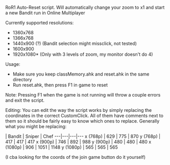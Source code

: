 RoR1 Auto-Reset script.
Will automatically change your zoom to x1 and start a new Bandit run in Online Multiplayer

Currently supported resolutions:
 - 1360x768
 - 1366x768
 - 1440x900 (?) (Bandit selection might missclick, not tested)
 - 1600x900
 - 1920x1080* (Only with 3 levels of zoom, my monitor doesn't do 4)
 
Usage:
 - Make sure you keep classMemory.ahk and reset.ahk in the same directory
 - Run reset.ahk, then press F1 in game to reset
 
Note: Pressing F1 when the game is not running will throw a couple errors and exit the script.


Editing:
You can edit the way the script works by simply replacing the coordinates in the correct CustomClick.
All of them have comments next to them so it should be fairly easy to know which ones to replace.
Generally what you might be replacing:

  | Bandit | Sniper | Chef 
---|---|---|---
 x (768p) | 629 | 775 | 870 
 y (768p) | 417 | 417 | 417 
 x (900p) | 746 | 892 | 988 
 y (900p) | 480 | 480 | 480 
 x (1080p) | 906 | 1051 | 1148 
 y (1080p) | 565 | 565 | 565 
 
(I cba looking for the coords of the join game button do it yourself)
